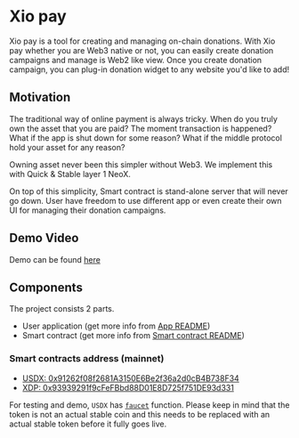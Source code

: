 # Xio pay

Xio pay is a tool for creating and managing on-chain donations.
With Xio pay whether you are Web3 native or not, you can easily create donation campaigns and manage is Web2 like view.
Once you create donation campaign, you can plug-in donation widget to any website you'd like to add!

## Motivation

The traditional way of online payment is always tricky. When do you truly own the asset that you are paid? The moment transaction is happened? What if the app is shut down for some reason? What if the middle protocol hold your asset for any reason?

Owning asset never been this simpler without Web3. We implement this with Quick & Stable layer 1 NeoX. 

On top of this simplicity, Smart contract is stand-alone server that will never go down. User have freedom to use different app or even create their own UI for managing their donation campaigns.  
## Demo Video

Demo can be found [here](https://youtu.be/DStZ7V3yadY)

## Components

The project consists 2 parts.

- User application (get more info from [App README](./app/README.md))
- Smart contract (get more info from [Smart contract README](./contracts/README.md))

### Smart contracts address (mainnet)
- [USDX: 0x91262f08f2681A3150E6Be2f36a2d0cB4B738F34](https://xexplorer.neo.org/address/0x91262f08f2681a3150e6be2f36a2d0cb4b738f34)
- [XDP: 0x93939291f9cFeFBbd88D01E8D725f751DE93d331](https://xexplorer.neo.org/address/0x93939291f9cfefbbd88d01e8d725f751de93d331)

For testing and demo, `USDX` has [`faucet`](https://xexplorer.neo.org/address/0x91262f08f2681A3150E6Be2f36a2d0cB4B738F34?tab=read_contract#de5f72fd) function.
Please keep in mind that the token is not an actual stable coin and this needs to be replaced with an actual stable token before it fully goes live.

